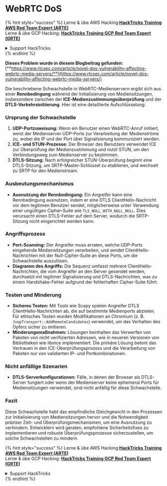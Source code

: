 # WebRTC DoS

{% hint style="success" %}
Lerne & übe AWS Hacking:<img src="../../.gitbook/assets/arte.png" alt="" data-size="line">[**HackTricks Training AWS Red Team Expert (ARTE)**](https://training.hacktricks.xyz/courses/arte)<img src="../../.gitbook/assets/arte.png" alt="" data-size="line">\
Lerne & übe GCP Hacking: <img src="../../.gitbook/assets/grte.png" alt="" data-size="line">[**HackTricks Training GCP Red Team Expert (GRTE)**<img src="../../.gitbook/assets/grte.png" alt="" data-size="line">](https://training.hacktricks.xyz/courses/grte)

<details>

<summary>Support HackTricks</summary>

* Überprüfe die [**Abonnementpläne**](https://github.com/sponsors/carlospolop)!
* **Tritt der** 💬 [**Discord-Gruppe**](https://discord.gg/hRep4RUj7f) oder der [**Telegram-Gruppe**](https://t.me/peass) bei oder **folge** uns auf **Twitter** 🐦 [**@hacktricks\_live**](https://twitter.com/hacktricks\_live)**.**
* **Teile Hacking-Tricks, indem du PRs zu den** [**HackTricks**](https://github.com/carlospolop/hacktricks) und [**HackTricks Cloud**](https://github.com/carlospolop/hacktricks-cloud) GitHub-Repos einreichst.

</details>
{% endhint %}

**Dieses Problem wurde in diesem Blogbeitrag gefunden:** [**https://www.rtcsec.com/article/novel-dos-vulnerability-affecting-webrtc-media-servers/**](https://www.rtcsec.com/article/novel-dos-vulnerability-affecting-webrtc-media-servers/)

Die beschriebene Schwachstelle in WebRTC-Medienservern ergibt sich aus einer **Rennbedingung** während der Initialisierung von Mediensitzungen, insbesondere zwischen der **ICE-Medienzustimmungsüberprüfung** und der **DTLS-Verkehrsinitiierung**. Hier ist eine detaillierte Aufschlüsselung:

### Ursprung der Schwachstelle

1. **UDP-Portzuweisung:** Wenn ein Benutzer einen WebRTC-Anruf initiiert, weist der Medienserver UDP-Ports zur Verarbeitung der Medienströme zu, wobei die IP und der Port über Signalisierung kommuniziert werden.
2. **ICE- und STUN-Prozesse:** Der Browser des Benutzers verwendet ICE zur Überprüfung der Medienzustimmung und nutzt STUN, um den Verbindungsweg zum Medienserver zu bestimmen.
3. **DTLS-Sitzung:** Nach erfolgreicher STUN-Überprüfung beginnt eine DTLS-Sitzung, um SRTP-Master-Schlüssel zu etablieren, und wechselt zu SRTP für den Medienstream.

### Ausbeutungsmechanismus

* **Ausnutzung der Rennbedingung:** Ein Angreifer kann eine Rennbedingung ausnutzen, indem er eine DTLS ClientHello-Nachricht vor dem legitimen Benutzer sendet, möglicherweise unter Verwendung einer ungültigen Cipher-Suite wie `TLS_NULL_WITH_NULL_NULL`. Dies verursacht einen DTLS-Fehler auf dem Server, wodurch die SRTP-Sitzung nicht eingerichtet werden kann.

### Angriffsprozess

* **Port-Scanning:** Der Angreifer muss erraten, welche UDP-Ports eingehende Mediensitzungen verarbeiten, und sendet ClientHello-Nachrichten mit der Null-Cipher-Suite an diese Ports, um die Schwachstelle auszulösen.
* **Diagramm des Angriffs:** Die Sequenz umfasst mehrere ClientHello-Nachrichten, die vom Angreifer an den Server gesendet werden, durchsetzt mit legitimer Signalisierung und DTLS-Nachrichten, was zu einem Handshake-Fehler aufgrund der fehlerhaften Cipher-Suite führt.

### Testen und Minderung

* **Sicheres Testen:** Mit Tools wie Scapy spielen Angreifer DTLS ClientHello-Nachrichten ab, die auf bestimmte Medienports abzielen. Für ethisches Testen wurden Modifikationen an Chromium (z. B. `JsepTransport::AddRemoteCandidates`) verwendet, um das Verhalten des Opfers sicher zu imitieren.
* **Minderungsmaßnahmen:** Lösungen beinhalten das Verwerfen von Paketen von nicht verifizierten Adressen, wie in neueren Versionen von Bibliotheken wie libnice implementiert. Die primäre Lösung betont das Vertrauen in den ICE-Überprüfungsprozess und die Verarbeitung von Paketen nur von validierten IP- und Portkombinationen.

### Nicht anfällige Szenarien

* **DTLS-Serverkonfigurationen:** Fälle, in denen der Browser als DTLS-Server fungiert oder wenn der Medienserver keine ephemeral Ports für Mediensitzungen verwendet, sind nicht anfällig für diese Schwachstelle.

### Fazit

Diese Schwachstelle hebt das empfindliche Gleichgewicht in den Prozessen zur Initialisierung von Mediensitzungen hervor und die Notwendigkeit präziser Zeit- und Überprüfungsmechanismen, um eine Ausnutzung zu verhindern. Entwicklern wird geraten, empfohlene Sicherheitsfixes zu implementieren und robuste Überprüfungsprozesse sicherzustellen, um solche Schwachstellen zu mindern.

{% hint style="success" %}
Lerne & übe AWS Hacking:<img src="../../.gitbook/assets/arte.png" alt="" data-size="line">[**HackTricks Training AWS Red Team Expert (ARTE)**](https://training.hacktricks.xyz/courses/arte)<img src="../../.gitbook/assets/arte.png" alt="" data-size="line">\
Lerne & übe GCP Hacking: <img src="../../.gitbook/assets/grte.png" alt="" data-size="line">[**HackTricks Training GCP Red Team Expert (GRTE)**<img src="../../.gitbook/assets/grte.png" alt="" data-size="line">](https://training.hacktricks.xyz/courses/grte)

<details>

<summary>Support HackTricks</summary>

* Überprüfe die [**Abonnementpläne**](https://github.com/sponsors/carlospolop)!
* **Tritt der** 💬 [**Discord-Gruppe**](https://discord.gg/hRep4RUj7f) oder der [**Telegram-Gruppe**](https://t.me/peass) bei oder **folge** uns auf **Twitter** 🐦 [**@hacktricks\_live**](https://twitter.com/hacktricks\_live)**.**
* **Teile Hacking-Tricks, indem du PRs zu den** [**HackTricks**](https://github.com/carlospolop/hacktricks) und [**HackTricks Cloud**](https://github.com/carlospolop/hacktricks-cloud) GitHub-Repos einreichst.

</details>
{% endhint %}

